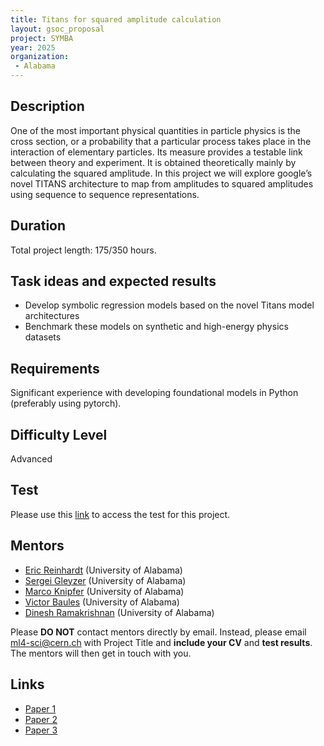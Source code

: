 ```yaml
---
title: Titans for squared amplitude calculation
layout: gsoc_proposal
project: SYMBA
year: 2025
organization:
 - Alabama
---
```


## Description

One of the most important physical quantities in particle physics is the cross section, or a probability that a particular process takes place in the interaction of elementary particles. Its measure provides a testable link between theory and experiment. It is obtained theoretically mainly by calculating the squared amplitude. In this project we will explore google’s novel TITANS architecture to map from amplitudes to squared amplitudes using sequence to sequence representations.

## Duration

Total project length: 175/350 hours.

## Task ideas and expected results
  * Develop  symbolic regression models based on the novel Titans model architectures 
  * Benchmark these models on synthetic and high-energy physics datasets

   
## Requirements 
Significant experience with developing foundational models in Python (preferably using pytorch).

## Difficulty Level 
Advanced

## Test
Please use this [link](https://docs.google.com/document/d/1zrBlte6vXNGTEFLFUGdXJm_B5mpSeWktif7mGtC4a-4/edit?usp=sharing) to access the test for this project.


## Mentors
  * [Eric Reinhardt](mailto:ml4-sci@cern.ch) (University of Alabama)
  * [Sergei Gleyzer](mailto:ml4-sci@cern.ch) (University of Alabama)
  * [Marco Knipfer](mailto:ml4-sci@cern.ch) (University of Alabama)
  * [Victor Baules](mailto:ml4-sci@cern.ch) (University of Alabama)
  * [Dinesh Ramakrishnan](mailto:ml4-sci@cern.ch) (University of Alabama)

Please **DO NOT** contact mentors directly by email. Instead, please email [ml4-sci@cern.ch](mailto:ml4-sci@cern.ch) with Project Title and **include your CV** and **test results**. The mentors will then get in touch with you.

## Links
  * [Paper 1](https://iopscience.iop.org/article/10.1088/2632-2153/acb2b2)
  * [Paper 2](https://arxiv.org/html/2501.00663v1)
  * [Paper 3](https://ml4physicalsciences.github.io/2024/files/NeurIPS_ML4PS_2024_118.pdf)
